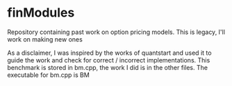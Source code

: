 # finModules
Repository containing past work on option pricing models. This is legacy, I'll work on making new ones

As a disclaimer, I was inspired by the works of quantstart and used it to guide the work and check for correct / incorrect implementations. This benchmark is stored in bm.cpp, the work I did is in the other files. The executable for bm.cpp is BM
